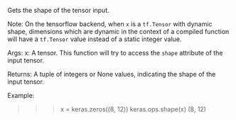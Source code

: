 Gets the shape of the tensor input.

Note: On the tensorflow backend, when `x` is a `tf.Tensor` with dynamic
shape, dimensions which are dynamic in the context of a compiled function
will have a `tf.Tensor` value instead of a static integer value.

Args:
    x: A tensor. This function will try to access the `shape` attribute of
        the input tensor.

Returns:
    A tuple of integers or None values, indicating the shape of the input
        tensor.

Example:

>>> x = keras.zeros((8, 12))
>>> keras.ops.shape(x)
(8, 12)
